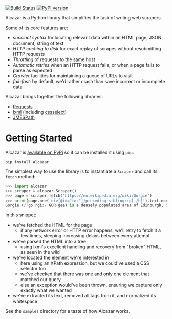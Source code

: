 [![Build Status](https://travis-ci.org/saintamh/alcazar.svg?branch=master)](https://travis-ci.org/saintamh/alcazar)
[![PyPI version](https://badge.fury.io/py/alcazar.svg)](https://badge.fury.io/py/alcazar)

Alcazar is a Python library that simplifies the task of writing web scrapers.

Some of its core features are:

* *succinct syntax* for locating relevant data within an HTML page, JSON document, string of text
* *HTTP caching to disk* for exact replay of scrapes without resubmitting HTTP requests
* *Throttling* of requests to the same host
* *Automatic retries* when an HTTP request fails, or when a page fails to parse as expected
* *Crawler* facilities for maintaining a queue of URLs to visit
* *fail-fast*: by default, we'd rather crash than save incorrect or incomplete data

Alcazar brings together the following libraries:

* [Requests](https://github.com/requests/requests)
* [lxml](https://lxml.de/) (including [cssselect](https://lxml.de/cssselect.html))
* [JMESPath](http://jmespath.org/)

Getting Started
===============

Alcazar is [available on PyPi](https://pypi.org/project/alcazar/) so it can be installed it using `pip`:

```
pip install alcazar
```

The simplest way to use the library is to instantiate a `Scraper` and call its `fetch` method:

```python
>>> import alcazar
>>> scraper = alcazar.Scraper()
>>> page = scraper.fetch('https://en.wikipedia.org/wiki/Gorgie')
>>> print(page.one('div[@id="toc"]/preceding-sibling::p[./b]').text.normalized)
Gorgie (/ˈɡɔːrɡiː/ GOR-gee) is a densely populated area of Edinburgh, Scotland. It is located in the west of the city and borders Murrayfield, Ardmillan and Dalry.
```

In this snippet:

* we've fetched the HTML for the page
  * if any network error or HTTP error happens, we'll retry to fetch it a few times, sleeping increasing delays between every attempt
* we've parsed the HTML into a tree
  * using lxml's excellent handling and recovery from "broken" HTML, as seen in the wild
* we've located the element we're interested in
  * here using an XPath expression, but we could've used a CSS selector too
  * we've checked that there was one and only one element that matched our query
  * else an exception would've been thrown, ensuring we capture only exactly what we wanted
* we've extracted its text, removed all tags from it, and normalized its whitespace

See the `samples` directory for a taste of how Alcazar works.
